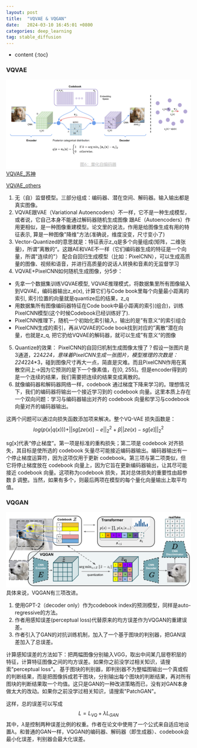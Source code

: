 ```yaml
---
layout: post
title:  "VQVAE & VQGAN"
date:   2024-03-10 16:45:01 +0800
categories: deep_learning
tag: stable_diffusion
---
```



* content
{:toc}
### VQVAE
![VQVAE](https://github.com/Colorfu1/Colorful.io/raw/master/_posts/resources/2024-03-10-170201.png)
[VQVAE_苏神](https://kexue.fm/archives/6760)

[VQVAE_others](https://sunlin-ai.github.io/2022/06/02/VQ-VAE.html)

1. 无（自）监督模型。三部分组成：编码器、潜在空间、解码器。输入输出都是真实图像。
2. VQVAE跟VAE（Variational Autoencoders）不一样，它不是一种生成模型，或者说，它自己本身不能通过解码器随机生成图像
跟AE（Autoencoders）作用更相似，是一种图像重建模型。论文里的说法，作用是给图像生成有用的特征表示, 算是一种图像"降维"方法(准确说，维度没变，尺寸变小了)
3. Vector-Quantized的意思就是：特征表示z_q是多个向量组成(矩阵，二维张量)，所谓”离散的“。这跟AE和VAE不一样（它们编码器生成的特征是一个向量，所谓"连续的"）
配合自回归生成模型（比如：PixelCNN），可以生成高质量的图像、视频和语音，并进行高质量的说话人转换和音素的无监督学习
4. VQVAE+PixelCNN如何随机生成图像，分5步：
  - 先拿一个数据集训练VQVAE模型, VQVAE推理模式，将数据集里所有图像输入到VQVAE，编码器输出z_e(x), 计算它们与Code book里每个向量最小距离的索引, 索引位置的向量就是quantize后的结果，z_q
  - 用数据集所有图像编码器特征在Code book中最小距离的索引(组合)，训练PixelCNN模型(这个时候Codebook已经训练好了).
  - PixelCNN推理下，随机一个初始化索引输入，输出的是”有意义“的索引组合
  - PixelCNN生成的索引，再从VQVAE的Code book找到对应的”离散“潜在向量，也就是z_q, 把它扔给VQVAE的解码器，就可以生成”有意义“的图像
5. Quantize的效果： PixelCNN的自回归机制生成图像太慢了？假设一张图片是3通道，224*224，意味着PixelCNN生成一张图片，模型推理的次数是：224*224*3，碰到图像尺寸再大一点，简直是灾难。而且PixelCNN作用在离散空间上->因为它预测的是下一个像素值，在[0, 255]。但是encoder得到的是一个连续的结果，我们需要把连续的结果变成离散的。
5. 就像编码器和解码器网络一样，codebook 通过梯度下降来学习的。理想情况下，我们的编码器将输出一个接近学习到的 codebook 向量。这里本质上存在一个双向问题：学习与编码器输出对齐的 codebook 向量和学习与codebook 向量对齐的编码器输出。

这两个问题可以通过向损失函数添加项来解决。整个VQ-VAE 损失函数是：
$$
log(p(x|q(x)))+||sg[ze(x)]−e||_2^2+β||ze(x)−sg[e]||_2^2
$$

sg[x]代表“停止梯度”。第一项是标准的重构损失；第二项是 codebook 对齐损失，其目标是使所选的 codebook 矢量尽可能接近编码器输出。编码器输出有一个停止梯度运算符，因为这项仅用于更新 codebook。第三项与第二项类似，但它将停止梯度放在 codebook 向量上，因为它旨在更新编码器输出，让其尽可能接近 codebook 向量。这项称为codebook 损失，其对总体损失的重要性由超参数 
β 调整。当然，如果有多个，则最后两项在模型的每个量化向量输出上取平均值。

### VQGAN
![VQGAN](https://github.com/Colorfu1/Colorful.io/raw/master/_posts/resources/2024-03-11-110918.png)
具体来说，VQGAN有三项改进。
1. 使用GPT-2（decoder only）作为codebook index的预测模型，同样是auto-regressive的方法。
2. 作者用感知误差(perceptual loss)代替原来的均方误差作为VQGAN的重建误差。
3. 作者引入了GAN的对抗训练机制，加入了一个基于图块的判别器，把GAN误差加入了总误差。

计算感知误差的方法如下：把两幅图像分别输入VGG，取出中间某几层卷积层的特征，计算特征图像之间的均方误差。如果你之前没学过相关知识，请搜索"perceptual loss"。
基于图块的判别器，即判别器不为整幅图输出一个真或假的判断结果，而是把图像拆成若干图块，分别输出每个图块的判断结果，再对所有图块的判断结果取一个均值。这只是GAN的一种改进策略而已，没有对GAN本身做太大的改动。如果你之前没学过相关知识，请搜索"PatchGAN"。

这样，总的误差可以写成
$$
L = L_{VQ} + \lambda L_{GAN}
$$
其中，$\lambda$是控制两种误差比例的权重。作者在论文中使用了一个公式来自适应地设置$\lambda$。和普通的GAN一样，VQGAN的编码器、解码器（即生成器）、codebook会最小化误差，判别器会最大化误差。